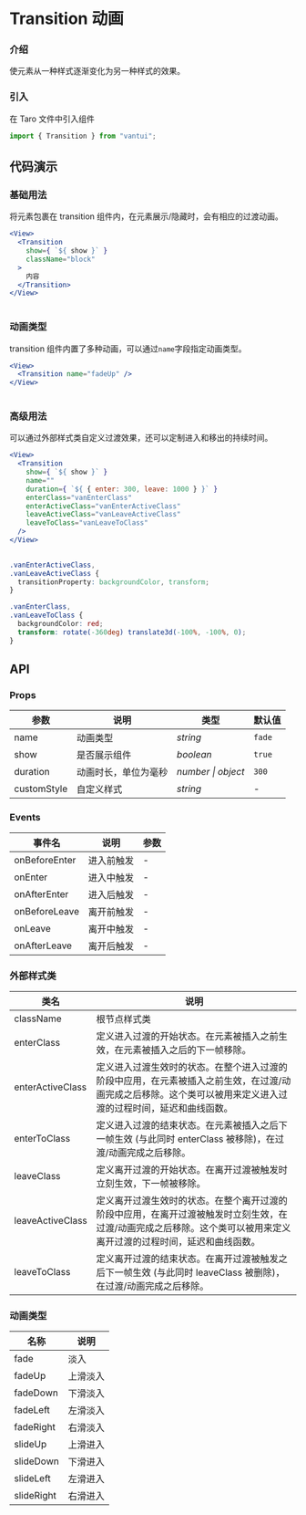 # Transition 动画

### 介绍

使元素从一种样式逐渐变化为另一种样式的效果。

### 引入

在 Taro 文件中引入组件

```js
import { Transition } from "vantui"; 
```

## 代码演示

### 基础用法

将元素包裹在 transition 组件内，在元素展示/隐藏时，会有相应的过渡动画。

```jsx
<View>
  <Transition
    show={ `${ show }` }
    className="block"
  >
    内容
  </Transition>
</View>
 
```

### 动画类型

transition 组件内置了多种动画，可以通过`name`字段指定动画类型。

```jsx
<View>
  <Transition name="fadeUp" />
</View>
 
```

### 高级用法

可以通过外部样式类自定义过渡效果，还可以定制进入和移出的持续时间。

```jsx
<View>
  <Transition
    show={ `${ show }` }
    name=""
    duration={ `${ { enter: 300, leave: 1000 } }` }
    enterClass="vanEnterClass"
    enterActiveClass="vanEnterActiveClass"
    leaveActiveClass="vanLeaveActiveClass"
    leaveToClass="vanLeaveToClass"
  />
</View>
 
```

```css
.vanEnterActiveClass,
.vanLeaveActiveClass {
  transitionProperty: backgroundColor, transform;
}

.vanEnterClass,
.vanLeaveToClass {
  backgroundColor: red;
  transform: rotate(-360deg) translate3d(-100%, -100%, 0);
}
```

## API

### Props

| 参数         | 说明                 | 类型               | 默认值 |
| ------------ | -------------------- | ------------------ | ------ |
| name         | 动画类型             | _string_           | `fade` |
| show         | 是否展示组件         | _boolean_          | `true` |
| duration     | 动画时长，单位为毫秒 | _number \| object_ | `300`  |
| customStyle | 自定义样式           | _string_           | -      |

### Events

| 事件名            | 说明       | 参数 |
| ----------------- | ---------- | ---- |
| onBeforeEnter | 进入前触发 | -    |
| onEnter        | 进入中触发 | -    |
| onAfterEnter  | 进入后触发 | -    |
| onBeforeLeave | 离开前触发 | -    |
| onLeave        | 离开中触发 | -    |
| onAfterLeave  | 离开后触发 | -    |

### 外部样式类

| 类名 | 说明 |
| --- | --- |
| className | 根节点样式类 |
| enterClass | 定义进入过渡的开始状态。在元素被插入之前生效，在元素被插入之后的下一帧移除。 |
| enterActiveClass | 定义进入过渡生效时的状态。在整个进入过渡的阶段中应用，在元素被插入之前生效，在过渡/动画完成之后移除。这个类可以被用来定义进入过渡的过程时间，延迟和曲线函数。 |
| enterToClass | 定义进入过渡的结束状态。在元素被插入之后下一帧生效 (与此同时 enterClass 被移除)，在过渡/动画完成之后移除。 |
| leaveClass | 定义离开过渡的开始状态。在离开过渡被触发时立刻生效，下一帧被移除。 |
| leaveActiveClass | 定义离开过渡生效时的状态。在整个离开过渡的阶段中应用，在离开过渡被触发时立刻生效，在过渡/动画完成之后移除。这个类可以被用来定义离开过渡的过程时间，延迟和曲线函数。 |
| leaveToClass | 定义离开过渡的结束状态。在离开过渡被触发之后下一帧生效 (与此同时 leaveClass 被删除)，在过渡/动画完成之后移除。 |

### 动画类型

| 名称        | 说明     |
| ----------- | -------- |
| fade        | 淡入     |
| fadeUp     | 上滑淡入 |
| fadeDown   | 下滑淡入 |
| fadeLeft   | 左滑淡入 |
| fadeRight  | 右滑淡入 |
| slideUp    | 上滑进入 |
| slideDown  | 下滑进入 |
| slideLeft  | 左滑进入 |
| slideRight | 右滑进入 |
